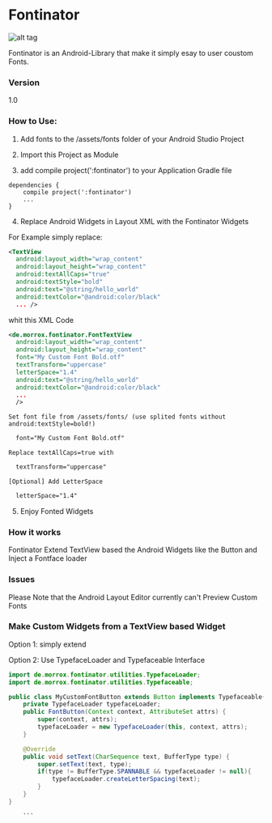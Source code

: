 Fontinator
==========

![alt tag](http://morrox.de/fontinator/mascot_animated.gif)

Fontinator is an Android-Library that make it simply esay to user coustom Fonts.

### Version
  1.0

### How to Use:

1. Add fonts to the /assets/fonts folder of your Android Studio Project

2. Import this Project as Module

3. add compile project(':fontinator') to your Application Gradle file
```
dependencies {
    compile project(':fontinator')
    ...
}
```

4. Replace Android Widgets in Layout XML with the Fontinator Widgets

  For Example simply replace:
  ```xml
  <TextView
    android:layout_width="wrap_content"
    android:layout_height="wrap_content"
    android:textAllCaps="true"
    android:textStyle="bold"
    android:text="@string/hello_world"
    android:textColor="@android:color/black"
    ... />
  ```
  whit this XML Code
  ```xml
  <de.morrox.fontinator.FontTextView
    android:layout_width="wrap_content"
    android:layout_height="wrap_content"
    font="My Custom Font Bold.otf"
    textTransform="uppercase"
    letterSpace="1.4"
    android:text="@string/hello_world"
    android:textColor="@android:color/black"
    ...
    />
  ```


    Set font file from /assets/fonts/ (use splited fonts without android:textStyle=bold!)
  ```xml
    font="My Custom Font Bold.otf"
  ```
    Replace textAllCaps=true with
  ```xml
    textTransform="uppercase"
  ```
    [Optional] Add LetterSpace
  ```xml
    letterSpace="1.4"
  ```

5. Enjoy Fonted Widgets

### How it works

Fontinator Extend TextView based the Android Widgets like the Button and Inject a Fontface loader

### Issues
Please Note that the Android Layout Editor currently can't Preview Custom Fonts

### Make Custom Widgets from a TextView based Widget
Option 1: simply extend

Option 2: Use TypefaceLoader and Typefaceable Interface
```java
import de.morrox.fontinator.utilities.TypefaceLoader;
import de.morrox.fontinator.utilities.Typefaceable;

public class MyCustomFontButton extends Button implements Typefaceable{
    private TypefaceLoader typefaceLoader;
    public FontButton(Context context, AttributeSet attrs) {
        super(context, attrs);
        typefaceLoader = new TypefaceLoader(this, context, attrs);
    }

    @Override
    public void setText(CharSequence text, BufferType type) {
        super.setText(text, type);
        if(type != BufferType.SPANNABLE && typefaceLoader != null){
            typefaceLoader.createLetterSpacing(text);
        }
    }
}

    ```

